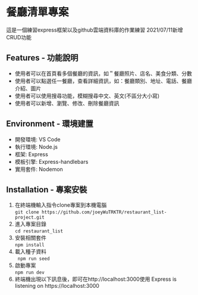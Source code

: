 # 餐廳清單專案
這是一個練習express框架以及github雲端資料庫的作業練習
2021/07/11新增CRUD功能

## Features - 功能說明
* 使用者可以在首頁看多個餐廳的資訊，如＂餐廳照片、店名、美食分類、分數
* 使用者可以點選任一餐廳，查看詳細資訊，如：餐廳類別、地址、電話、餐廳介紹、圖片
* 使用者可以使用搜尋功能，模糊搜尋中文、英文(不區分大小寫)
* 使用者可以新增、瀏覽、修改、刪除餐廳資訊

## Environment - 環境建置
* 開發環境: VS Code 
* 執行環境: Node.js 
* 框架: Express
* 模板引擎: Express-handlebars
* 實用套件: Nodemon

## Installation - 專案安裝
1. 在終端機輸入指令clone專案到本機電腦  
```git clone https://github.com/joeyWuTRKTR/restaurant_list-project.git```
2. 進入專案目錄  
```cd restaurant_list```
3. 安裝相關套件  
```npm install```
4. 載入種子資料  
``` npm run seed```
5. 啟動專案  
    ```npm run dev```
6. 終端機出現以下訊息後，即可在http://localhost:3000使用
    Express is listening on https://localhost:3000

